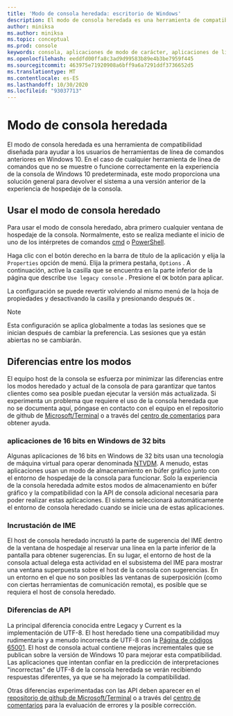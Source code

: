 ```yaml
---
title: 'Modo de consola heredada: escritorio de Windows'
description: El modo de consola heredada es una herramienta de compatibilidad que ayuda a ejecutar aplicaciones de línea de comandos que pueden no funcionar con el host de la consola de Windows 10.
author: miniksa
ms.author: miniksa
ms.topic: conceptual
ms.prod: console
keywords: consola, aplicaciones de modo de carácter, aplicaciones de línea de comandos, aplicaciones de terminal, API de consola, compatibilidad
ms.openlocfilehash: eeddfd00ffa8c3ad9d99583b89e4b3be7959f445
ms.sourcegitcommit: 463975e71920908a6bff9a6a7291ddf3736652d5
ms.translationtype: MT
ms.contentlocale: es-ES
ms.lasthandoff: 10/30/2020
ms.locfileid: "93037713"
---
```

# <a name="legacy-console-mode"></a>Modo de consola heredada

El modo de consola heredada es una herramienta de compatibilidad diseñada para ayudar a los usuarios de herramientas de línea de comandos anteriores en Windows 10. En el caso de cualquier herramienta de línea de comandos que no se muestre o funcione correctamente en la experiencia de la consola de Windows 10 predeterminada, este modo proporciona una solución general para devolver el sistema a una versión anterior de la experiencia de hospedaje de la consola.

## <a name="using-legacy-console-mode"></a>Usar el modo de consola heredado

Para usar el modo de consola heredado, abra primero cualquier ventana de hospedaje de la consola. Normalmente, esto se realiza mediante el inicio de uno de los intérpretes de comandos [cmd](https://docs.microsoft.com/windows-server/administration/windows-commands/cmd) o [PowerShell](https://docs.microsoft.com/powershell/scripting/install/installing-windows-powershell).

Haga clic con el botón derecho en la barra de título de la aplicación y elija la `Properties` opción de menú. Elija la primera pestaña, `Options` . A continuación, active la casilla que se encuentra en la parte inferior de la página que describe `Use legacy console` . Presione el `OK` botón para aplicar.

La configuración se puede revertir volviendo al mismo menú de la hoja de propiedades y desactivando la casilla y presionando después `OK` .

> [!NOTE]
>Esta configuración se aplica globalmente a todas las sesiones que se inician después de cambiar la preferencia. Las sesiones que ya están abiertas no se cambiarán.

## <a name="differences-between-modes"></a>Diferencias entre los modos

El equipo host de la consola se esfuerza por minimizar las diferencias entre los modos heredado y actual de la consola de para garantizar que tantos clientes como sea posible puedan ejecutar la versión más actualizada. Si experimenta un problema que requiere el uso de la consola heredada que no se documenta aquí, póngase en contacto con el equipo en el repositorio de github de [Microsoft/Terminal](https://github.com/microsoft/terminal/) o a través del [centro de comentarios](https://docs.microsoft.com/windows-insider/feedback-hub/feedback-hub-app) para obtener ayuda.

### <a name="16-bit-applications-on-32-bit-windows"></a>aplicaciones de 16 bits en Windows de 32 bits

Algunas aplicaciones de 16 bits en Windows de 32 bits usan una tecnología de máquina virtual para operar denominada [NTVDM](https://docs.microsoft.com/windows/compatibility/ntvdm-and-16-bit-app-support). A menudo, estas aplicaciones usan un modo de almacenamiento en búfer gráfico junto con el entorno de hospedaje de la consola para funcionar. Solo la experiencia de la consola heredada admite estos modos de almacenamiento en búfer gráfico y la compatibilidad con la API de consola adicional necesaria para poder realizar estas aplicaciones. El sistema seleccionará automáticamente el entorno de consola heredado cuando se inicie una de estas aplicaciones.

### <a name="ime-embedding"></a>Incrustación de IME

El host de consola heredado incrustó la parte de sugerencia del IME dentro de la ventana de hospedaje al reservar una línea en la parte inferior de la pantalla para obtener sugerencias. En su lugar, el entorno de host de la consola actual delega esta actividad en el subsistema del IME para mostrar una ventana superpuesta sobre el host de la consola con sugerencias. En un entorno en el que no son posibles las ventanas de superposición (como con ciertas herramientas de comunicación remota), es posible que se requiera el host de consola heredado.

### <a name="api-differences"></a>Diferencias de API

La principal diferencia conocida entre Legacy y Current es la implementación de UTF-8. El host heredado tiene una compatibilidad muy rudimentaria y a menudo incorrecta de UTF-8 con la [Página de códigos 65001](https://docs.microsoft.com/windows/win32/intl/code-pages). El host de consola actual contiene mejoras incrementales que se publican sobre la versión de Windows 10 para mejorar esta compatibilidad. Las aplicaciones que intentan confiar en la predicción de interpretaciones "incorrectas" de UTF-8 de la consola heredada se verán recibiendo respuestas diferentes, ya que se ha mejorado la compatibilidad.

Otras diferencias experimentadas con las API deben aparecer en el [repositorio de github de Microsoft/Terminal](https://github.com/microsoft/terminal/) o a través del [centro de comentarios](https://docs.microsoft.com/windows-insider/feedback-hub/feedback-hub-app) para la evaluación de errores y la posible corrección.
